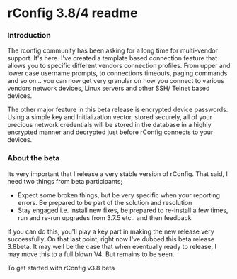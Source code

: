 # rConfig 3.8/4 readme

### Introduction
The rconfig community has been asking for a long time for multi-vendor support. It's here. I've created a template based connection feature that allows you to specific different 
vendors connection profiles. From upper and lower case username prompts, to connections timeouts, paging commands and so on... you can now get very granular on how you connect 
to various vendors network devices, Linux servers and other SSH/ Telnet based devices. 

The other major feature in this beta release is encrypted device passwords. Using a simple key and Initialization vector, stored securely, all of your precious network credentials
will be stored in the database in a highly encrypted manner and decrypted just before rConfig connects to your devices. 

### About the beta
Its very important that I release a very stable version of rConfig. That said, I need two things from beta participants; 
* Expect some broken things, but be very specific when your reporting errors. Be prepared to be part of the solution and resolution
* Stay engaged i.e. install new fixes, be prepared to re-install a few times, run and re-run upgrades from 3.7.5 etc.. and then feedback

If you can do this, you'll play a key part in making the new release very successfully. On that last point, right now I've dubbed this beta release 3.8beta. It may well be the case
that when eventually ready to release, I may move this to a full blown V4. But remains to be seen. 

To get started with rConfig v3.8 beta